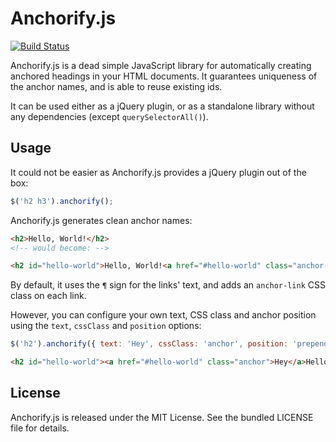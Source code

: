Anchorify.js
============

[![Build Status](https://travis-ci.org/willdurand/anchorify.js.png?branch=master)](https://travis-ci.org/willdurand/anchorify.js)

Anchorify.js is a dead simple JavaScript library for automatically creating
anchored headings in your HTML documents. It guarantees uniqueness of the anchor
names, and is able to reuse existing ids.

It can be used either as a jQuery plugin, or as a standalone library without any
dependencies (except `querySelectorAll()`).

Usage
-----

It could not be easier as Anchorify.js provides a jQuery plugin out of the box:

``` javascript
$('h2 h3').anchorify();
```

Anchorify.js generates clean anchor names:

``` html
<h2>Hello, World!</h2>
<!-- would become: -->

<h2 id="hello-world">Hello, World!<a href="#hello-world" class="anchor-link">¶</a></h2>
```

By default, it uses the `¶` sign for the links' text, and adds an `anchor-link`
CSS class on each link.

However, you can configure your own text, CSS class and anchor position using
the `text`, `cssClass` and `position` options:

``` javascript
$('h2').anchorify({ text: 'Hey', cssClass: 'anchor', position: 'prepend' });
```

``` html
<h2 id="hello-world"><a href="#hello-world" class="anchor">Hey</a>Hello, World!</h2>
```


License
-------

Anchorify.js is released under the MIT License. See the bundled LICENSE file for
details.
